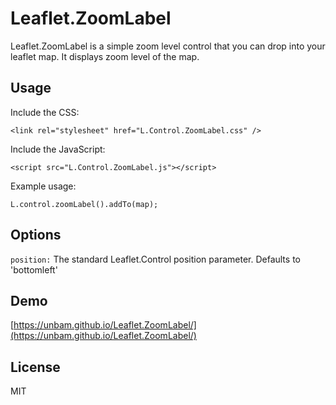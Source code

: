 Leaflet.ZoomLabel
====

Leaflet.ZoomLabel is a simple zoom level control that you can drop into your leaflet map.
It displays zoom level of the map.

## Usage

Include the CSS:

```
<link rel="stylesheet" href="L.Control.ZoomLabel.css" />
```


Include the JavaScript:

```
<script src="L.Control.ZoomLabel.js"></script>
```


Example usage:

```
L.control.zoomLabel().addTo(map);
```


## Options

`position:` The standard Leaflet.Control position parameter. Defaults to 'bottomleft'


## Demo

[https://unbam.github.io/Leaflet.ZoomLabel/](https://unbam.github.io/Leaflet.ZoomLabel/)


## License

MIT
